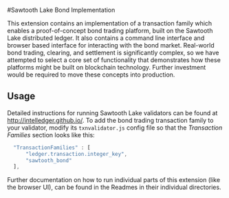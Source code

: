 #Sawtooth Lake Bond Implementation

This extension contains an implementation of a transaction family which
enables a proof-of-concept bond trading platform, built on the Sawtooth Lake
distributed ledger. It also contains a command line interface and browser
based interface for interacting with the bond market. Real-world bond trading,
clearing, and settlement is significantly complex, so we have attempted to
select a core set of functionality that demonstrates how these platforms might
be built on blockchain technology. Further investment would be required to
move these concepts into production.


## Usage

Detailed instructions for running Sawtooth Lake validators can be found at
http://intelledger.github.io/. To add the bond trading transaction family to
your validator, modify its `txnvalidator.js` config file so that the
*Transaction Families* section looks like this:

```javascript
  "TransactionFamilies" : [
      "ledger.transaction.integer_key",
      "sawtooth_bond"
  ],
```

Further documentation on how to run individual parts of this extension (like
the browser UI), can be found in the Readmes in their individual directories.
